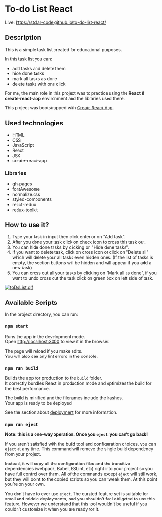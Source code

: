 # To-do List React

Live: https://stolar-code.github.io/to-do-list-react/
## Description
This is a simple task list created for educational purposes.<br>

In this task list you can:
- add tasks and delete them
- hide done tasks
- mark all tasks as done
- delete tasks with one click

For me, the main role in this project was to practice using the **React & create-react-app** environment and the libraries used there. 

This project was bootstrapped with [Create React App](https://github.com/facebook/create-react-app).

##  Used technologies
 - HTML
 - CSS
 - JavaScript
 - React
 - JSX
 - create-react-app
 
### Libraries
 - gh-pages
 - fontAwesome
 - normalize.css
 - styled-components
 - react-redux
 - redux-toolkit

## How to use it?
 1. Type your task in input then click enter or on "Add task".
 2. After you done your task click on check icon to cross this task out.
 3. You can hide done tasks by clicking on "Hide done tasks".
 4. If you want to delete task, click on cross icon or click on "Delete all" which will delete your all tasks even hidden ones. 
 (If the list of tasks is empty, the section buttons will be hidden and will appear if you add a new task)
 5. You can cross out all your tasks by clicking on "Mark all as done", if you want to undo cross out the task click on green box on left side of task.
 
[![toDoList.gif](https://i.postimg.cc/1Xd49dkg/toDoList.gif)](https://postimg.cc/9wGcbLFV)

## Available Scripts

In the project directory, you can run:

### `npm start`

Runs the app in the development mode.\
Open [http://localhost:3000](http://localhost:3000) to view it in the browser.

The page will reload if you make edits.\
You will also see any lint errors in the console.

### `npm run build`

Builds the app for production to the `build` folder.\
It correctly bundles React in production mode and optimizes the build for the best performance.

The build is minified and the filenames include the hashes.\
Your app is ready to be deployed!

See the section about [deployment](https://facebook.github.io/create-react-app/docs/deployment) for more information.

### `npm run eject`

**Note: this is a one-way operation. Once you `eject`, you can’t go back!**

If you aren’t satisfied with the build tool and configuration choices, you can `eject` at any time. This command will remove the single build dependency from your project.

Instead, it will copy all the configuration files and the transitive dependencies (webpack, Babel, ESLint, etc) right into your project so you have full control over them. All of the commands except `eject` will still work, but they will point to the copied scripts so you can tweak them. At this point you’re on your own.

You don’t have to ever use `eject`. The curated feature set is suitable for small and middle deployments, and you shouldn’t feel obligated to use this feature. However we understand that this tool wouldn’t be useful if you couldn’t customize it when you are ready for it.
